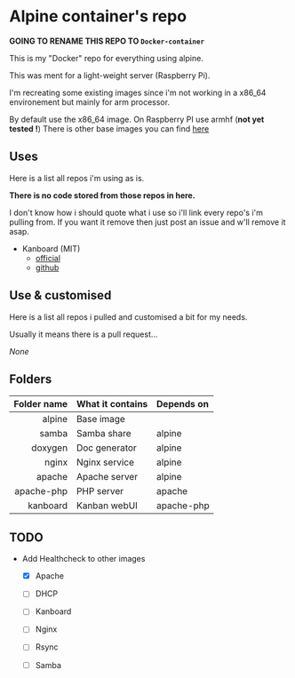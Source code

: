# Alpine container's repo

**GOING TO RENAME THIS REPO TO `Docker-container`**

This is my "Docker" repo for everything using alpine.

This was ment for a light-weight server (Raspberry Pi).

I'm recreating some existing images since i'm not working in a x86_64 environement but mainly for arm processor.

By default use the x86_64 image.
On Raspberry PI use armhf (**not yet tested !**)
There is other base images you can find [here](https://alpinelinux.org/downloads/)

## Uses
Here is a list all repos i'm using as is.

**There is no code stored from those repos in here.**

I don't know how i should quote what i use so i'll link every repo's i'm pulling from.
If you want it remove then just post an issue and w'll remove it asap.

* Kanboard (MIT)
  * [official](https://kanboard.org/)
  * [github](https://github.com/kanboard/kanboard)


## Use & customised
Here is a list all repos i pulled and customised a bit for my needs.

Usually it means there is a pull request...

*None*


## Folders
| Folder name | What it contains | Depends on |
| ----------: | :--------------- | :--------- |
| alpine      | Base image       |            |
| samba       | Samba share      | alpine     |
| doxygen     | Doc generator    | alpine     |
| nginx       | Nginx service    | alpine     |
| apache      | Apache server    | alpine     |
| apache-php  | PHP server       | apache     |
| kanboard    | Kanban webUI     | apache-php |

## TODO
* Add Healthcheck to other images
  - [x] Apache
  - [ ] DHCP
  - [ ] Kanboard
  - [ ] Nginx
  - [ ] Rsync
  - [ ] Samba

